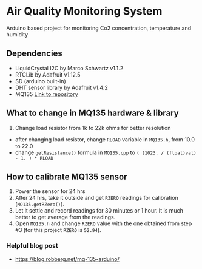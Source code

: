 # Air Quality Monitoring System
Arduino based project for monitoring Co2 concentration, temperature and humidity

## Dependencies
  - LiquidCrystal I2C by Marco Schwartz v1.1.2
  - RTCLib by Adafruit v1.12.5
  - SD (arduino built-in)
  - DHT sensor library by Adafruit v1.4.2
  - MQ135 [Link to repository](https://github.com/GeorgK/MQ135)

## What to change in MQ135 hardware & library 
1. Change load resistor from 1k to 22k ohms for better resolution
  - after changing load resistor, change `RLOAD` variable in `MQ135.h`, from 10.0 to 22.0
  - change `getResistance()` formula in `MQ135.cpp` to `( (1023. / (float)val) - 1. ) * RLOAD`
  
## How to calibrate MQ135 sensor
1. Power the sensor for 24 hrs
2. After 24 hrs, take it outside and get `RZERO` readings for calibration (`MQ135.getRZero()`).
3. Let it settle and record readings for 30 minutes or 1 hour. It is much better to get average from the readings.
4. Open `MQ135.h` and change `RZERO` value with the one obtained from step #3 (for this project `RZERO` is `52.94`).

### Helpful blog post
- https://blog.robberg.net/mq-135-arduino/

